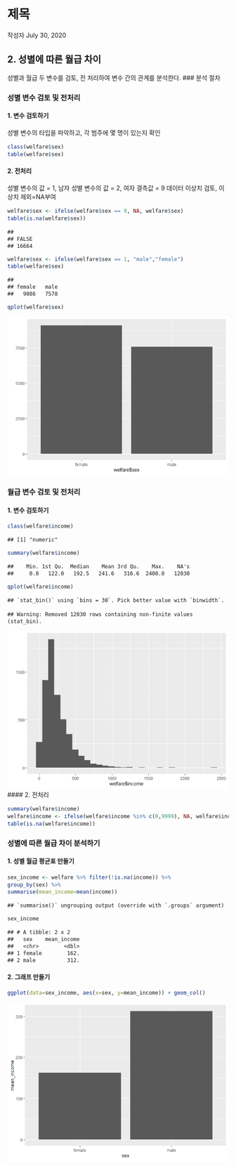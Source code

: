 제목
================
작성자
July 30, 2020

## 2\. 성별에 따른 월급 차이

성별과 월급 두 변수를 검토, 전 처리하여 변수 간의 관계를 분석한다. \#\#\# 분석 절차

### 성별 변수 검토 및 전처리

#### 1\. 변수 검토하기

성별 변수의 타입을 파악하고, 각 범주에 몇 명이 있는지 확인

``` r
class(welfare$sex)
table(welfare$sex)
```

#### 2\. 전처리

성별 변수의 값 = 1, 남자 성별 변수의 값 = 2, 여자 결측값 = 9 데이터 이상치 검토, 이상치 제외=NA부여

``` r
welfare$sex <- ifelse(welfare$sex == 9, NA, welfare$sex)
table(is.na(welfare$sex))
```

    ## 
    ## FALSE 
    ## 16664

``` r
welfare$sex <- ifelse(welfare$sex == 1, "male","female")
table(welfare$sex)
```

    ## 
    ## female   male 
    ##   9086   7578

``` r
qplot(welfare$sex)
```

![](welfare02_files/figure-gfm/unnamed-chunk-6-1.png)<!-- -->

### 월급 변수 검토 및 전처리

#### 1\. 변수 검토하기

``` r
class(welfare$income)
```

    ## [1] "numeric"

``` r
summary(welfare$income)
```

    ##    Min. 1st Qu.  Median    Mean 3rd Qu.    Max.    NA's 
    ##     0.0   122.0   192.5   241.6   316.6  2400.0   12030

``` r
qplot(welfare$income)
```

    ## `stat_bin()` using `bins = 30`. Pick better value with `binwidth`.

    ## Warning: Removed 12030 rows containing non-finite values (stat_bin).

![](welfare02_files/figure-gfm/unnamed-chunk-7-1.png)<!-- --> \#\#\#\#
2. 전처리

``` r
summary(welfare$income)
welfare$income <- ifelse(welfare$income %in% c(0,9999), NA, welfare$income)
table(is.na(welfare$income))
```

### 성별에 따른 월급 차이 분석하기

#### 1\. 성별 월급 평균표 만들기

``` r
sex_income <- welfare %>% filter(!is.na(income)) %>% 
group_by(sex) %>% 
summarise(mean_income=mean(income))
```

    ## `summarise()` ungrouping output (override with `.groups` argument)

``` r
sex_income
```

    ## # A tibble: 2 x 2
    ##   sex    mean_income
    ##   <chr>        <dbl>
    ## 1 female        162.
    ## 2 male          312.

#### 2\. 그래프 만들기

``` r
ggplot(data=sex_income, aes(x=sex, y=mean_income)) + geom_col()
```

![](welfare02_files/figure-gfm/unnamed-chunk-10-1.png)<!-- -->
